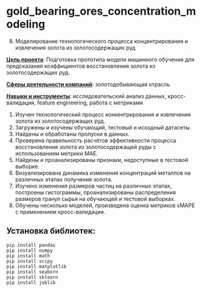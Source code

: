 # gold_bearing_ores_concentration_modeling
008. Моделирование технологического процесса концентрирования и извлечения золота из золотосодержащих руд

<u>**Цель проекта**</u>: Подготовка прототипа модели машинного обучения для предсказания коэффициентов восстановления золота из золотосодержащих руд.

<u>**Сферы деятельности компаний**</u>: золотодобывающая отрасль

<u>**Навыки и инструменты**</u>: исследовательский анализ данных, кросс-валидация, feature engineering, работа с метриками

1. Изучен технологический процесс конкентрирования и извлечения золота из золотосодержащих руд.
2. Загружены и изучены обучающий, тестовый и исходный датасеты.
3. Найдены и обработаны пропуски в данных.
4. Проверена правильность расчётов эффективности процесса восстановления золота из золотосодержащей руды с использованием метрики MAE.
5. Найдены и проанализированы признаки, недоступные в тестовой выборке.
6. Визуализирована динамика изменения концентраций металлов на различных этапах получения золота.
7. Изучено изменения размеров частиц на различных этапах, построены гистограммы, проанализированы распределения размеров гранул сырья на обучающей и тестовой выборках.
8. Обучены несколько моделей, произведена оценка метриков sMAPE с применением кросс-валидации.

## Установка библиотек:
```python3
pip install pandas
pip install numpy
pip install math
pip install scipy
pip install matplotlib
pip install seaborn
pip install sklearn
pip install joblib
```
